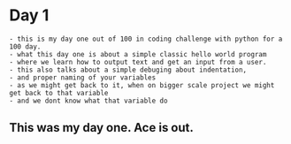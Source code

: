 # Day 1
    - this is my day one out of 100 in coding challenge with python for a 100 day.
    - what this day one is about a simple classic hello world program
    - where we learn how to output text and get an input from a user.
    - this also talks about a simple debuging about indentation,
    - and proper naming of your variables
    - as we might get back to it, when on bigger scale project we might get back to that variable
    - and we dont know what that variable do

## This was my day one. Ace is out.